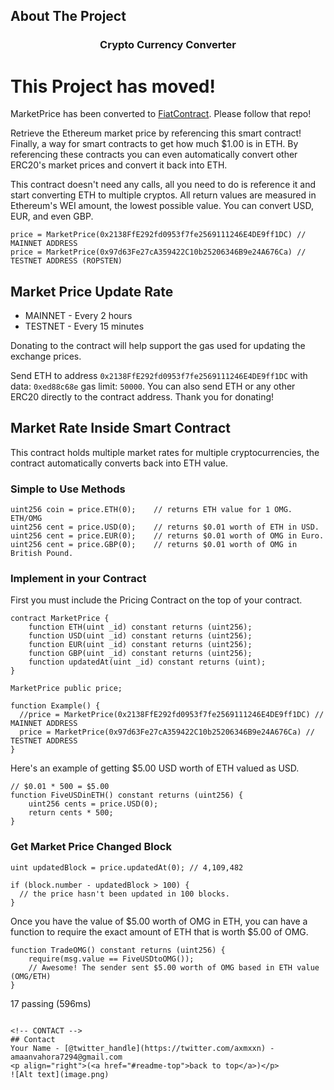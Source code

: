 <!-- ABOUT THE PROJECT -->
## About The Project
<h3 align="center">Crypto Currency Converter</h3>

# This Project has moved!
MarketPrice has been converted to [FiatContract](https://github.com/Amaanvahora/crypto-currency-converter). Please follow that repo!


Retrieve the Ethereum market price by referencing this smart contract! 
Finally, a way for smart contracts to get how much $1.00 is in ETH. 
By referencing these contracts you can even automatically convert 
other ERC20's market prices and convert it back into ETH.

This contract doesn't need any calls, all you need to do is reference it and start converting ETH to multiple cryptos. 
All return values are measured in Ethereum's WEI amount, the lowest possible value. You can convert USD, EUR, and even GBP.

```
price = MarketPrice(0x2138FfE292fd0953f7fe2569111246E4DE9ff1DC) // MAINNET ADDRESS
price = MarketPrice(0x97d63Fe27cA359422C10b25206346B9e24A676Ca) // TESTNET ADDRESS (ROPSTEN)
```

## Market Price Update Rate
- MAINNET - Every 2 hours
- TESTNET - Every 15 minutes

Donating to the contract will help support the gas used for updating the exchange prices.

Send ETH to address `0x2138FfE292fd0953f7fe2569111246E4DE9ff1DC` with data: `0xed88c68e` gas limit: `50000`. You can also send ETH or any other ERC20 directly to the contract address. Thank you for donating!

## Market Rate Inside Smart Contract
This contract holds multiple market rates for multiple cryptocurrencies, the contract automatically converts back into ETH value.

### Simple to Use Methods
```
uint256 coin = price.ETH(0);    // returns ETH value for 1 OMG. ETH/OMG
uint256 cent = price.USD(0);    // returns $0.01 worth of ETH in USD.
uint256 cent = price.EUR(0);    // returns $0.01 worth of OMG in Euro.
uint256 cent = price.GBP(0);    // returns $0.01 worth of OMG in British Pound.
```

### Implement in your Contract
First you must include the Pricing Contract on the top of your contract.
```
contract MarketPrice {
    function ETH(uint _id) constant returns (uint256);
    function USD(uint _id) constant returns (uint256);
    function EUR(uint _id) constant returns (uint256);
    function GBP(uint _id) constant returns (uint256);
    function updatedAt(uint _id) constant returns (uint);
}

MarketPrice public price;

function Example() {
  //price = MarketPrice(0x2138FfE292fd0953f7fe2569111246E4DE9ff1DC) // MAINNET ADDRESS
  price = MarketPrice(0x97d63Fe27cA359422C10b25206346B9e24A676Ca) // TESTNET ADDRESS
}

```
Here's an example of getting $5.00 USD worth of ETH valued as USD. 

```
// $0.01 * 500 = $5.00
function FiveUSDinETH() constant returns (uint256) {
    uint256 cents = price.USD(0);
    return cents * 500;
}
```

### Get Market Price Changed Block
```
uint updatedBlock = price.updatedAt(0); // 4,109,482

if (block.number - updatedBlock > 100) {
  // the price hasn't been updated in 100 blocks.
}
```

Once you have the value of $5.00 worth of OMG in ETH, you can have a function to 
require the exact amount of ETH that is worth $5.00 of OMG. 
```
function TradeOMG() constant returns (uint256) {
    require(msg.value == FiveUSDtoOMG());
    // Awesome! The sender sent $5.00 worth of OMG based in ETH value (OMG/ETH)
}
```


  17 passing (596ms)
  ```

<!-- CONTACT -->
## Contact
Your Name - [@twitter_handle](https://twitter.com/axmxxn) - amaanvahora7294@gmail.com
<p align="right">(<a href="#readme-top">back to top</a>)</p>
![Alt text](image.png)

